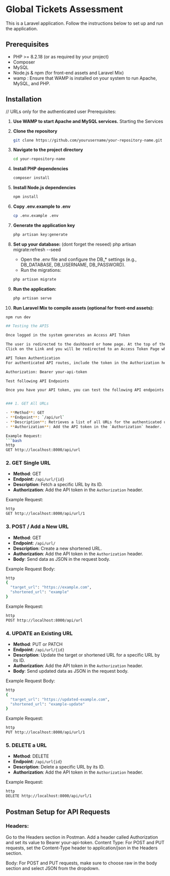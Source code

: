 # Global Tickets Assessment

This is a Laravel application. Follow the instructions below to set up and run the application.

## Prerequisites
- PHP >= 8.2.18 (or as required by your project)
- Composer
- MySQL 
- Node.js & npm (for front-end assets and Laravel Mix)
- wamp : Ensure that WAMP is installed on your system to run Apache, MySQL, and PHP.
## Installation

//  URLs only for the authenticated user
Prerequisites:




1. **Use WAMP to start Apache and MySQL services.**
   Starting the Services

2. **Clone the repository**
   ```bash
   git clone https://github.com/yourusername/your-repository-name.git

3. **Navigate to the project directory**
   ```bash 
   cd your-repository-name

4. **Install PHP dependencies**
   ```bash 
   composer install   

5. **Install Node.js dependencies**
   ```bash 
   npm install

6. **Copy .env.example to .env**
   ```bash 
   cp .env.example .env

7. **Generate the application key**
   ```bash 
   php artisan key:generate

8. **Set up your database:** (dont forget the reseed) php artisan migrate:refresh --seed
   
   - Open the .env file and configure the DB_* settings (e.g., DB_DATABASE, DB_USERNAME, DB_PASSWORD).
   - Run the migrations:
   ```bash
   php artisan migrate 

9. **Run the application:**
   ```bash 
   php artisan serve

10. **Run Laravel Mix to compile assets (optional for front-end assets):**
   ```bash 
   npm run dev

## Testing the APIS

Once logged in the system generates an Access API Token 

The user is redirected to the dashboard or home page. At the top of the page is a link  called "Access API Token".
Click on the Link and you will be redirected to an Access Token Page where you can copy your API Token.

API Token Authentication
For authenticated API routes, include the token in the Authorization header as follows:

Authorization: Bearer your-api-token

Test following API Endpoints  

Once you have your API token, you can test the following API endpoints using Postman:


### 1. GET All URLs

- **Method**: GET  
- **Endpoint**: `/api/url`  
- **Description**: Retrieves a list of all URLs for the authenticated user.  
- **Authorization**: Add the API token in the `Authorization` header.

Example Request:
```bash 
http
GET http://localhost:8000/api/url
```
### 2. GET Single URL

- **Method**: GET  
- **Endpoint**: `/api/url/{id}`  
- **Description**: Fetch a specific URL by its ID. 
- **Authorization**: Add the API token in the `Authorization` header.

Example Request:
```bash 
http
GET http://localhost:8000/api/url/1
```
### 3. POST / Add a New URL

- **Method**: GET  
- **Endpoint**: `/api/url/`  
- **Description**: Create a new shortened URL. 
- **Authorization**: Add the API token in the `Authorization` header.
- **Body**: Send data as JSON in the request body.

Example Request Body:
```bash 
http
{
  "target_url": "https://example.com",
  "shortened_url": "example"
}
```

Example Request:
```bash 
http
POST http://localhost:8000/api/url
```
### 4. UPDATE an Existing URL

- **Method**: PUT or PATCH 
- **Endpoint**: `/api/url/{id}`  
- **Description**: Update the target or shortened URL for a specific URL by its ID.
- **Authorization**: Add the API token in the `Authorization` header.
- **Body**: Send updated data as JSON in the request body.

Example Request Body:
```bash 
http
{
  "target_url": "https://updated-example.com",
  "shortened_url": "example-update"
}
```
Example Request:
```bash 
http
PUT http://localhost:8000/api/url/1
```
### 5. DELETE a URL

- **Method**: DELETE  
- **Endpoint**: `/api/url{id}`  
- **Description**: Delete a specific URL by its ID. 
- **Authorization**: Add the API token in the `Authorization` header.

Example Request:
```bash 
http
DELETE http://localhost:8000/api/url/1
```
## Postman Setup for API Requests
### Headers:

Go to the Headers section in Postman.
Add a header called Authorization and set its value to Bearer your-api-token.
Content Type:
For POST and PUT requests, set the Content-Type header to application/json in the Headers section.

Body:
For POST and PUT requests, make sure to choose raw in the body section and select JSON from the dropdown.